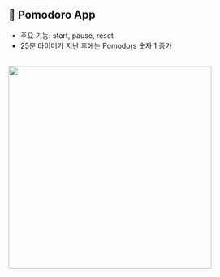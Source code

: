 ## 📱 Pomodoro App
* 주요 기능: start, pause, reset
* 25분 타이머가 지난 후에는 Pomodors 숫자 1 증가
<br>

<img width = 400, src = "https://github.com/user-attachments/assets/683c9ec7-6cba-49ba-8963-b8c020cb8579"/>

